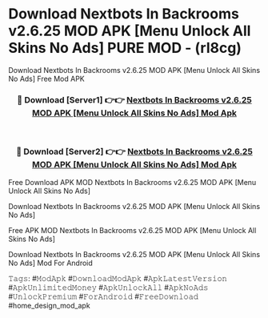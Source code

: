 # Download Nextbots In Backrooms v2.6.25 MOD APK [Menu Unlock All Skins No Ads] PURE MOD - (rl8cg)
Download Nextbots In Backrooms v2.6.25 MOD APK [Menu Unlock All Skins No Ads] Free Mod APK

<div align="center">
<h3>🔴 Download [Server1] 👉👉 <a href="https://apk-comot.site?title=Nextbots_In_Backrooms_v2.6.25_MOD_APK_[Menu_Unlock_All_Skins_No_Ads]">Nextbots In Backrooms v2.6.25 MOD APK [Menu Unlock All Skins No Ads] Mod Apk</a></h3><br>

<h3>🔴 Download [Server2] 👉👉 <a href="https://apk-comot.site?title=Nextbots_In_Backrooms_v2.6.25_MOD_APK_[Menu_Unlock_All_Skins_No_Ads]">Nextbots In Backrooms v2.6.25 MOD APK [Menu Unlock All Skins No Ads] Mod Apk</a></h3>
</div>


Free Download APK MOD Nextbots In Backrooms v2.6.25 MOD APK [Menu Unlock All Skins No Ads]

Download Nextbots In Backrooms v2.6.25 MOD APK [Menu Unlock All Skins No Ads] 

Free APK MOD Nextbots In Backrooms v2.6.25 MOD APK [Menu Unlock All Skins No Ads] 

Download Nextbots In Backrooms v2.6.25 MOD APK [Menu Unlock All Skins No Ads] Mod For Android

𝚃𝚊𝚐𝚜: #𝙼𝚘𝚍𝙰𝚙𝚔 #𝙳𝚘𝚠𝚗𝚕𝚘𝚊𝚍𝙼𝚘𝚍𝙰𝚙𝚔 #𝙰𝚙𝚔𝙻𝚊𝚝𝚎𝚜𝚝𝚅𝚎𝚛𝚜𝚒𝚘𝚗 #𝙰𝚙𝚔𝚄𝚗𝚕𝚒𝚖𝚒𝚝𝚎𝚍𝙼𝚘𝚗𝚎𝚢 #𝙰𝚙𝚔𝚄𝚗𝚕𝚘𝚌𝚔𝙰𝚕𝚕 #𝙰𝚙𝚔𝙽𝚘𝙰𝚍𝚜 #𝚄𝚗𝚕𝚘𝚌𝚔𝙿𝚛𝚎𝚖𝚒𝚞𝚖 #𝙵𝚘𝚛𝙰𝚗𝚍𝚛𝚘𝚒𝚍 #𝙵𝚛𝚎𝚎𝙳𝚘𝚠𝚗𝚕𝚘𝚊𝚍 #home_design_mod_apk